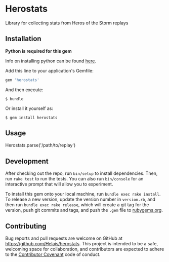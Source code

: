 # Herostats

Library for collecting stats from Heros of the Storm replays

## Installation

**Python is required for this gem**

Info on installing python can be found [here](https://www.python.org/downloads/).


Add this line to your application's Gemfile:

```ruby
gem 'herostats'
```

And then execute:

    $ bundle

Or install it yourself as:

    $ gem install herostats

## Usage

Herostats.parse('/path/to/replay')

## Development

After checking out the repo, run `bin/setup` to install dependencies. Then, run `rake test` to run the tests. You can also run `bin/console` for an interactive prompt that will allow you to experiment.

To install this gem onto your local machine, run `bundle exec rake install`. To release a new version, update the version number in `version.rb`, and then run `bundle exec rake release`, which will create a git tag for the version, push git commits and tags, and push the `.gem` file to [rubygems.org](https://rubygems.org).

## Contributing

Bug reports and pull requests are welcome on GitHub at https://github.com/Helais/herostats. This project is intended to be a safe, welcoming space for collaboration, and contributors are expected to adhere to the [Contributor Covenant](contributor-covenant.org) code of conduct.

